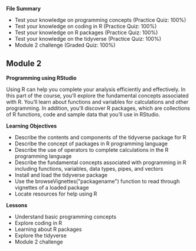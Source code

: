 **File Summary**
- Test your knowledge on programming concepts (Practice Quiz: 100%)
- Test your knowledge on coding in R (Practice Quiz: 100%)
- Test your knowledge on R packages (Practice Quiz: 100%)
- Test your knowledge on the tidyverse (Practice Quiz: 100%) 
- Module 2 challenge (Graded Quiz: 100%)

## Module 2

**Programming using RStudio**

Using R can help you complete your analysis efficiently and effectively. In this part of the course, you’ll explore the fundamental concepts associated with R. You’ll learn about functions and variables for calculations and other programming. In addition, you'll discover R packages, which are collections of R functions, code and sample data that you’ll use in RStudio.

**Learning Objectives**
- Describe the contents and components of the tidyverse package for R
- Describe the concept of packages in R programming language
- Describe the use of operators to complete calculations in the R programming language
- Describe the fundamental concepts associated with programming in R including functions, variables, data types, pipes, and vectors
- Install and load the tidyverse package
- Use the browseVignettes("packagename") function to read through vignettes of a loaded package
- Locate resources for help using R

**Lessons**
- Understand basic programming concepts
- Explore coding in R
- Learning about R packages
- Explore the tidyverse
- Module 2 challenge
